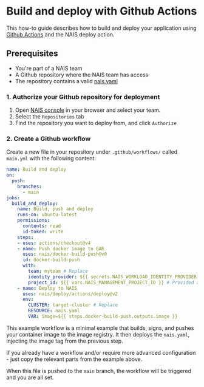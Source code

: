 # Build and deploy with Github Actions

This how-to guide describes how to build and deploy your application using [Github Actions](https://help.github.com/en/actions/automating-your-workflow-with-github-actions) and the NAIS deploy action. 

## Prerequisites
- You're part of a NAIS team
- A Github repository where the NAIS team has access
- The repository contains a valid [nais.yaml](/docs/manifest.md)

### 1. Authorize your Github repository for deployment

1. Open [NAIS console](https://console.nav.cloud.nais.io) in your browser and select your team.
2. Select the `Repositories` tab
3. Find the repository you want to deploy from, and click `Authorize`

### 2. Create a Github workflow
Create a new file in your repository under `.github/workflows/` called `main.yml` with the following content:

```yaml
name: Build and deploy
on:
  push:
    branches:
      - main
jobs:
  build_and_deploy:
    name: Build, push and deploy
    runs-on: ubuntu-latest
    permissions:
      contents: read
      id-token: write
    steps:
    - uses: actions/checkout@v4
    - name: Push docker image to GAR
      uses: nais/docker-build-push@v0
      id: docker-build-push
      with:
        team: myteam # Replace
        identity_provider: ${{ secrets.NAIS_WORKLOAD_IDENTITY_PROVIDER }} # Provided as Organization Secret
        project_id: ${{ vars.NAIS_MANAGEMENT_PROJECT_ID }} # Provided as Organization Variable
    - name: Deploy to NAIS
      uses: nais/deploy/actions/deploy@v2
      env:
        CLUSTER: target-cluster # Replace
        RESOURCE: nais.yaml
        VAR: image=${{ steps.docker-build-push.outputs.image }}

```

This example workflow is a minimal example that builds, signs, and pushes your container image to the image registry.
It then deploys the `nais.yaml`, injecting the image tag from the previous step.

If you already have a workflow and/or require more advanced configuration - just copy the relevant parts from the example above.

When this file is pushed to the `main` branch, the workflow will be triggered and you are all set. 
